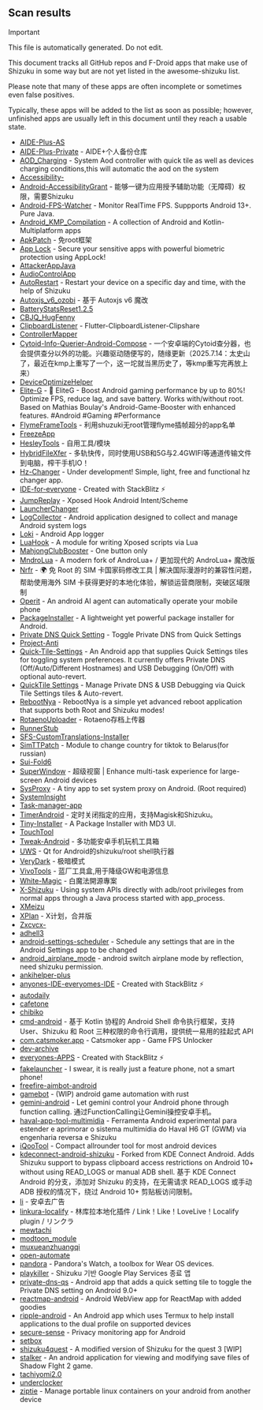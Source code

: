 ## Scan results
> [!IMPORTANT]
> This file is automatically generated. Do not edit.

This document tracks all GitHub repos and F-Droid apps that make use of Shizuku in some way but are not yet listed in the awesome-shizuku list.

Please note that many of these apps are often incomplete or sometimes even false positives.

Typically, these apps will be added to the list as soon as possible; however, unfinished apps are usually left in this document until they reach a usable state.

 * [AIDE-Plus-AS](https://github.com/Familyye/AIDE-Plus-AS)
 * [AIDE-Plus-Private](https://github.com/Familyye/AIDE-Plus-Private) - AIDE+个人备份仓库
 * [AOD_Charging](https://github.com/SthrNilshaaa/AOD_Charging) - System Aod controller with quick tile as well as devices charging conditions,this will automatic the aod on the system
 * [Accessibility-](https://github.com/nai559/Accessibility-)
 * [Android-AccessibilityGrant](https://github.com/MagicianGuo/Android-AccessibilityGrant) - 能够一键为应用授予辅助功能（无障碍）权限，需要Shizuku
 * [Android-FPS-Watcher](https://github.com/WuDi-ZhanShen/Android-FPS-Watcher) - Monitor RealTime FPS. Suppports Android 13+. Pure Java.
 * [Android_KMP_Compilation](https://github.com/hojat72elect/Android_KMP_Compilation) - A collection of Android and Kotlin-Multiplatform apps
 * [ApkPatch](https://github.com/Party233/ApkPatch) - 免root框架
 * [App Lock](https://github.com/PranavPurwar/AppLock) - Secure your sensitive apps with powerful biometric protection using AppLock!
 * [AttackerAppJava](https://github.com/it4ch1-007/AttackerAppJava)
 * [AudioControlApp](https://github.com/SwastikChamp2/AudioControlApp)
 * [AutoRestart](https://github.com/madkarmaa/AutoRestart) - Restart your device on a specific day and time, with the help of Shizuku
 * [Autoxjs_v6_ozobi](https://github.com/ozobiozobi/Autoxjs_v6_ozobi) - 基于 Autoxjs v6 魔改
 * [BatteryStatsReset1.2.5](https://github.com/Reborn0Holly/BatteryStatsReset1.2.5)
 * [CBJQ_HugFenny](https://github.com/LiuJiewenTT/CBJQ_HugFenny)
 * [ClipboardListener](https://github.com/aa2013/ClipboardListener) - Flutter-ClipboardListener-Clipshare
 * [ControllerMapper](https://github.com/anhquan7826/ControllerMapper)
 * [Cytoid-Info-Querier-Android-Compose](https://github.com/Lyneon/Cytoid-Info-Querier-Android-Compose) - 一个安卓端的Cytoid查分器，也会提供查分以外的功能。兴趣驱动随便写的，随缘更新（2025.7.14：太史山了，最近在kmp上重写了一个，这一坨就当黑历史了，等kmp重写完再放上来）
 * [DeviceOptimizeHelper](https://github.com/sbmatch/DeviceOptimizeHelper)
 * [Elite-G](https://github.com/DivyanshNagda/Elite-G) - 🚀 EliteG - Boost Android gaming performance by up to 80%! Optimize FPS, reduce lag, and save battery. Works with/without root. Based on Mathias Boulay's Android-Game-Booster with enhanced features. #Android #Gaming #Performance
 * [FlymeFrameTools](https://github.com/Ruyue-Kinsenka/FlymeFrameTools) - 利用shuzuki无root管理flyme插帧超分的app名单
 * [FreezeApp](https://github.com/JuneLeo/FreezeApp)
 * [HesleyTools](https://github.com/ldh-star/HesleyTools) - 自用工具/模块
 * [HybridFileXfer](https://github.com/weixiansen574/HybridFileXfer) - 多轨快传，同时使用USB和5G与2.4GWIFI等通道传输文件到电脑，榨干手机IO！
 * [Hz-Changer](https://github.com/MARCOS-S-S/Hz-Changer) - Under development! Simple, light, free and functional hz changer app.
 * [IDE-for-everyone](https://github.com/Slinky-86/IDE-for-everyone) - Created with StackBlitz ⚡️
 * [JumpReplay](https://github.com/FourTwooo/JumpReplay) - Xposed Hook Android Intent/Scheme
 * [LauncherChanger](https://github.com/Samuel095383/LauncherChanger)
 * [LogCollector](https://github.com/thekosa/LogCollector) - Android application designed to collect and manage Android system logs
 * [Loki](https://github.com/trinadhthatakula/Loki) - Android App logger
 * [LuaHook](https://github.com/KuLiPai/LuaHook) - A module for writing Xposed scripts via Lua
 * [MahjongClubBooster](https://github.com/OlegPV2/MahjongClubBooster) - One button only
 * [MndroLua](https://github.com/Crescent-of-Maya/MndroLua) - A modern fork of AndroLua+ / 更加现代的 AndroLua+ 魔改版
 * [Nrfr](https://github.com/Ackites/Nrfr) - 🌍 免 Root 的 SIM 卡国家码修改工具 | 解决国际漫游时的兼容性问题，帮助使用海外 SIM 卡获得更好的本地化体验，解锁运营商限制，突破区域限制
 * [Operit](https://github.com/AAswordman/Operit) - An android AI agent can automatically operate your mobile phone
 * [PackageInstaller](https://github.com/vvb2060/PackageInstaller) - A lightweight yet powerful package installer for Android.
 * [Private DNS Quick Setting](https://github.com/flashsphere/private-dns-qs) - Toggle Private DNS from Quick Settings
 * [Project-Anti](https://github.com/HeartlessVeteran2/Project-Anti)
 * [Quick-Tile-Settings](https://github.com/RBN-Apps/Quick-Tile-Settings) - An Android app that supplies Quick Settings tiles for toggling system preferences. It currently offers Private DNS (Off/Auto/Different Hostnames) and USB Debugging (On/Off) with optional auto-revert.
 * [QuickTile Settings](https://github.com/RBN-Apps/Quick-Tile-Settings) - Manage Private DNS & USB Debugging via Quick Tile Settings tiles & Auto-revert.
 * [RebootNya](https://github.com/daisukiKaffuChino/RebootNya) - RebootNya is a simple yet advanced reboot application that supports both Root and Shizuku modes!
 * [RotaenoUploader](https://github.com/milkycandy/RotaenoUploader) - Rotaeno存档上传器
 * [RunnerStub](https://github.com/yangFenTuoZi/RunnerStub)
 * [SFS-CustomTranslations-Installer](https://github.com/youfeng11/SFS-CustomTranslations-Installer)
 * [SimTTPatch](https://github.com/RecodeLiner/SimTTPatch) - Module to change country for tiktok to Belarus(for russian)
 * [Sui-Fold6](https://github.com/kevins-gitu/Sui-Fold6)
 * [SuperWindow](https://github.com/eiyooooo/SuperWindow) - 超级视窗 | Enhance multi-task experience for large-screen Android devices
 * [SysProxy](https://github.com/Kr328/SysProxy) - A tiny app to set system proxy on Android. (Root required)
 * [SystemInsight](https://github.com/dgomon/SystemInsight)
 * [Task-manager-app](https://github.com/Swayam7Garg/Task-manager-app)
 * [TimerAndroid](https://github.com/HNIdesu/TimerAndroid) - 定时关闭指定的应用，支持Magisk和Shizuku。
 * [Tiny-Installer](https://github.com/scto/Tiny-Installer) - A Package Installer with MD3 UI.
 * [TouchTool](https://github.com/mr-bogey/TouchTool)
 * [Tweak-Android](https://github.com/lumkit/Tweak-Android) - 多功能安卓手机玩机工具箱
 * [UWS](https://github.com/UWillno/UWS) - Qt for Android的shizuku/root shell执行器
 * [VeryDark](https://github.com/wkbin/VeryDark) - 极暗模式
 * [VivoTools](https://github.com/ItosEO/VivoTools) - 蓝厂工具盒,用于降级GW和电源信息
 * [White-Magic](https://github.com/KennyYang0726/White-Magic) - 白魔法開源專案
 * [X-Shizuku](https://github.com/Mbilse/X-Shizuku) - Using system APIs directly with adb/root privileges from normal apps through a Java process started with app_process.
 * [XMeizu](https://github.com/ItosEO/XMeizu)
 * [XPlan](https://github.com/ItosEO/XPlan) - X计划，合并版
 * [Zxcvcx-](https://github.com/eden-ana/Zxcvcx-)
 * [adhell3](https://github.com/pascua28/adhell3)
 * [android-settings-scheduler](https://github.com/Turtlepaw/android-settings-scheduler) - Schedule any settings that are in the Android Settings app to be changed
 * [android_airplane_mode](https://github.com/lalakii/android_airplane_mode) - android switch airplane mode by reflection, need shizuku permission.
 * [ankihelper-plus](https://github.com/huhuswei/ankihelper-plus)
 * [anyones-IDE-everyomes-IDE](https://github.com/Slinky-86/anyones-IDE-everyomes-IDE) - Created with StackBlitz ⚡️
 * [autodaily](https://github.com/ParadiseZ/autodaily)
 * [cafetone](https://github.com/evinjohnn/cafetone)
 * [chibiko](https://github.com/bluesky139/chibiko)
 * [cmd-android](https://github.com/niki914/cmd-android) - 基于 Kotlin 协程的 Android Shell 命令执行框架，支持 User、Shizuku 和 Root 三种权限的命令行调用，提供统一易用的挂起式 API
 * [com.catsmoker.app](https://github.com/catsmoker/com.catsmoker.app) - Catsmoker app - Game FPS Unlocker
 * [dev-archive](https://github.com/moruklabs/dev-archive)
 * [everyones-APPS](https://github.com/Slinky-86/everyones-APPS) - Created with StackBlitz ⚡️
 * [fakelauncher](https://github.com/ZH-XiJun/fakelauncher) - I swear, it is really just a feature phone, not a smart phone!
 * [freefire-aimbot-android](https://github.com/nildo157/freefire-aimbot-android)
 * [gamebot](https://github.com/tkkcc/gamebot) - (WIP) android game automation with rust
 * [gemini-android](https://github.com/niki914/gemini-android) - Let gemini control your Android phone through function calling. 通过FunctionCalling让Gemini操控安卓手机。
 * [haval-app-tool-multimidia](https://github.com/bobaoapae/haval-app-tool-multimidia) - Ferramenta Android experimental para estender e aprimorar o sistema multimídia do Haval H6 GT (GWM) via engenharia reversa e Shizuku
 * [iQooTool](https://github.com/shivammanav22/iQooTool) - Compact allrounder tool for most android devices 
 * [kdeconnect-android-shizuku](https://github.com/Shoukaku39/kdeconnect-android-shizuku) - Forked from KDE Connect Android. Adds Shizuku support to bypass clipboard access restrictions on Android 10+ without using READ_LOGS or manual ADB shell. 基于 KDE Connect Android 的分支，添加对 Shizuku 的支持，在无需请求 READ_LOGS 或手动 ADB 授权的情况下，绕过 Android 10+ 剪贴板访问限制。
 * [li](https://github.com/lousli/li) - 安卓去广告
 * [linkura-localify](https://github.com/ChocoLZS/linkura-localify) - 林库拉本地化插件 / Link！Like！LoveLive！Localify plugin / リンクラ
 * [mewtachi](https://github.com/xaolanx/mewtachi)
 * [modtoon_module](https://github.com/Inhaleoxygen/modtoon_module)
 * [muxueanzhuangqi](https://github.com/yuan-shiguang/muxueanzhuangqi)
 * [open-automate](https://github.com/woliver99/open-automate)
 * [pandora](https://github.com/maisymoe/pandora) - Pandora's Watch, a toolbox for Wear OS devices.
 * [playkiller](https://github.com/ahnyungje/playkiller) - Shizuku 기반 Google Play Services 종료 앱
 * [private-dns-qs](https://github.com/flashsphere/private-dns-qs) - Android app that adds a quick setting tile to toggle the Private DNS setting on Android 9.0+
 * [reactmap-android](https://github.com/Mygod/reactmap-android) - Android WebView app for ReactMap with added goodies
 * [ripple-android](https://github.com/husmus00/ripple-android) - An Android app which uses Termux to help install applications to the dual profile on supported devices
 * [secure-sense](https://github.com/Icetok/secure-sense) - Privacy monitoring app for Android
 * [setbox](https://github.com/YasserNull/setbox)
 * [shizuku4quest](https://github.com/metalex201/shizuku4quest) - A modified version of Shizuku for the quest 3 [WIP]
 * [stalker](https://github.com/onerdna/stalker) - An android application for viewing and modifying save files of Shadow FIght 2 game.
 * [tachiyomi2.0](https://github.com/darkfireeee/tachiyomi2.0)
 * [underclocker](https://github.com/pascua28/underclocker)
 * [ziptie](https://github.com/MercuryWorkshop/ziptie) - Manage portable linux containers on your android from another device
